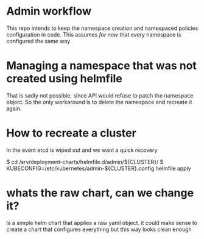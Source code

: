# Admin workflow

This repo intends to keep the namespace creation and namespaced policies
configuration in code. This assumes *for now* that every namespace is
configured the same way

# Managing a namespace that was not created using helmfile

That is sadly not possible, since API would refuse to patch the namespace
object. So the only workaround is to delete the namespace and recreate it
again.

# How to recreate a cluster

In the event etcd is wiped out and we want a quick recovery

  $ cd /srv/deployment-charts/helmfile.d/admin/${CLUSTER}/
  $ KUBECONFIG=/etc/kubernetes/admin-${CLUSTER}.config helmfile apply

# whats the raw chart, can we change it?

Is a simple helm chart that applies a raw yaml object. it could make sense to
create a chart that configures everything but this way looks clean enough
